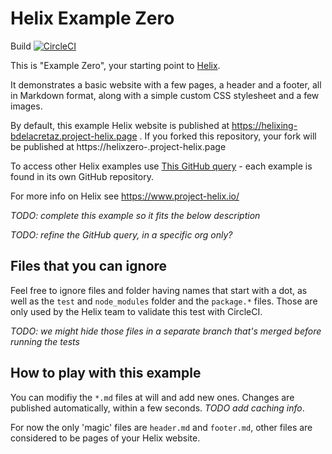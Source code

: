 # Helix Example Zero

Build [![CircleCI](https://circleci.com/gh/bdelacretaz/helixing.svg?style=svg)](https://circleci.com/gh/bdelacretaz/helixing)

This is "Example Zero", your starting point to [Helix](https://www.project-helix.io/). 

It demonstrates a basic website with a few pages, a header and a footer,
all in Markdown format, along with a simple custom CSS stylesheet and a few images.

By default, this example Helix website is published at https://helixing-bdelacretaz.project-helix.page . If you forked this repository, your fork will be published at https://helixzero-<your-github-username>.project-helix.page

To access other Helix examples use [This GitHub query](https://github.com/topics/helix-example) - each example is found in its own GitHub repository.

For more info on Helix see https://www.project-helix.io/

_TODO: complete this example so it fits the below description_

 _TODO: refine the GitHub query, in a specific org only?_

## Files that you can ignore
Feel free to ignore files and folder having names that start with a dot, as well as the `test` and `node_modules` folder
and the `package.*` files. Those are only used by the Helix team to validate this test with CircleCI.

_TODO: we might hide those files in a separate branch that's merged before running the tests_

## How to play with this example
You can modifiy the `*.md` files at will and add new ones. Changes are published automatically, within a few seconds. _TODO add caching info_.

For now the only 'magic' files are `header.md` and `footer.md`, other files are considered to be pages of your Helix website.


